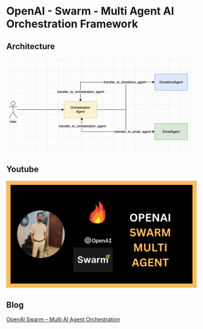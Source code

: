 # OpenAI - Swarm - Multi Agent AI Orchestration Framework

## Architecture

![architecture](images/architecture.png)

## Youtube
[![OpenAI Swarm - Multi AI Agent Orchestration - Practical Demo](images/thumbnail.png)](https://www.youtube.com/watch?v=xylALxPrhJM)
## Blog

[OpenAI Swarm – Multi AI Agent Orchestration](https://talhagillani.com/openai-swarm-multi-ai-agent-orchestration/)